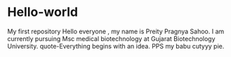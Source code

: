 # Hello-world
My first repository
Hello everyone , my name is Preity Pragnya Sahoo. I am currently pursuing Msc medical biotechnology at Gujarat Biotechnology University.
quote-Everything begins with an idea.
PPS my babu
cutyyy pie.
